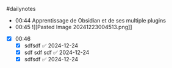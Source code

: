 #dailynotes 
- 00:44 Apprentissage de Obsidian et de ses multiple plugins 
- 00:45 ![[Pasted Image 20241223004513.png]] 
- [x] 00:46 
	- [x] sdfsdf ✅ 2024-12-24
	- [x] sdf sdf sdf ✅ 2024-12-24
	- [x] sdfsdf ✅ 2024-12-24